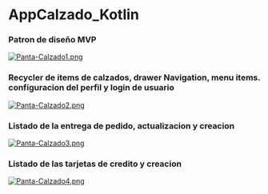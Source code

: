 # AppCalzado_Kotlin

### Patron de diseño MVP
[![Panta-Calzado1.png](https://i.postimg.cc/1X7BYd9K/Panta-Calzado1.png)](https://postimg.cc/K3Lt1J3K)

### Recycler de items de calzados, drawer Navigation, menu items. configuracion del perfil y login de usuario
[![Panta-Calzado2.png](https://i.postimg.cc/fT41ZtZj/Panta-Calzado2.png)](https://postimg.cc/6T0MfQ8y)

### Listado de la entrega de pedido, actualizacion y creacion 
[![Panta-Calzado3.png](https://i.postimg.cc/50SQ0QTY/Panta-Calzado3.png)](https://postimg.cc/G89mgtcd)

### Listado de las tarjetas de credito y creacion
[![Panta-Calzado4.png](https://i.postimg.cc/nV5pmhxC/Panta-Calzado4.png)](https://postimg.cc/6TdkJwyX)
